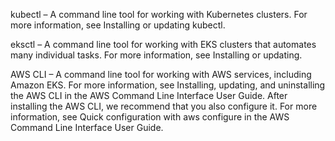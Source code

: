 kubectl – A command line tool for working with Kubernetes clusters. For more information, see Installing or updating kubectl.

eksctl – A command line tool for working with EKS clusters that automates many individual tasks. For more information, see Installing or updating.

AWS CLI – A command line tool for working with AWS services, including Amazon EKS. For more information, see Installing, updating, and uninstalling the AWS CLI 
in the AWS Command Line Interface User Guide. After installing the AWS CLI, we recommend that you also configure it. For more information, 
see Quick configuration with aws configure in the AWS Command Line Interface User Guide.
